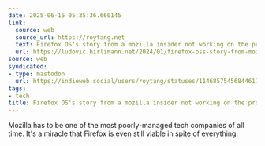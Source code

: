 ```yaml
---
date: 2025-06-15 05:35:36.660145
link:
  source: web
  source_url: https://roytang.net
  text: Firefox OS's story from a mozilla insider not working on the project
  url: https://ludovic.hirlimann.net/2024/01/firefox-oss-story-from-mozila-insider.html
source: web
syndicated:
- type: mastodon
  url: https://indieweb.social/users/roytang/statuses/114685754568446175
tags:
- tech
title: Firefox OS's story from a mozilla insider not working on the project
---
```


Mozilla has to be one of the most poorly-managed tech companies of all time. It's a miracle that Firefox is even still viable in spite of everything.